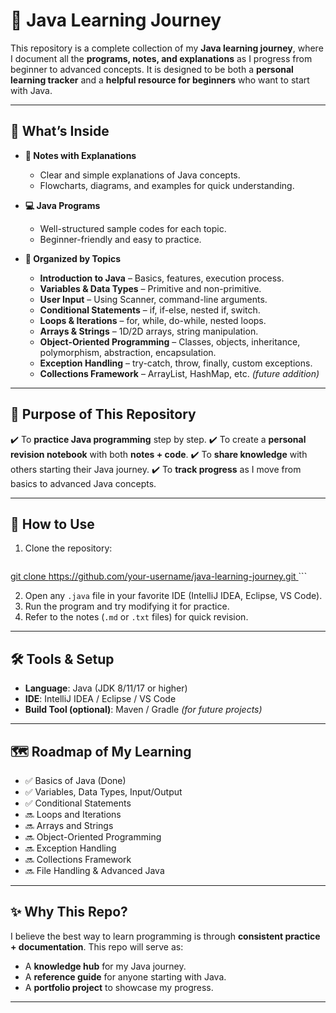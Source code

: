 # 📘 Java Learning Journey

This repository is a complete collection of my **Java learning journey**, where I document all the **programs, notes, and explanations** as I progress from beginner to advanced concepts. It is designed to be both a **personal learning tracker** and a **helpful resource for beginners** who want to start with Java.

---

## 📂 What’s Inside

* **📝 Notes with Explanations**

  * Clear and simple explanations of Java concepts.
  * Flowcharts, diagrams, and examples for quick understanding.

* **💻 Java Programs**

  * Well-structured sample codes for each topic.
  * Beginner-friendly and easy to practice.

* **📌 Organized by Topics**

  * **Introduction to Java** – Basics, features, execution process.
  * **Variables & Data Types** – Primitive and non-primitive.
  * **User Input** – Using Scanner, command-line arguments.
  * **Conditional Statements** – if, if-else, nested if, switch.
  * **Loops & Iterations** – for, while, do-while, nested loops.
  * **Arrays & Strings** – 1D/2D arrays, string manipulation.
  * **Object-Oriented Programming** – Classes, objects, inheritance, polymorphism, abstraction, encapsulation.
  * **Exception Handling** – try-catch, throw, finally, custom exceptions.
  * **Collections Framework** – ArrayList, HashMap, etc. *(future addition)*

---

## 🎯 Purpose of This Repository

✔️ To **practice Java programming** step by step.
✔️ To create a **personal revision notebook** with both **notes + code**.
✔️ To **share knowledge** with others starting their Java journey.
✔️ To **track progress** as I move from basics to advanced Java concepts.

---

## 🚀 How to Use

1. Clone the repository:

   ```bash
[   git clone https://github.com/your-username/java-learning-journey.git
](https://github.com/shreya227108/Java_Complete_Course)   ```

2. Open any `.java` file in your favorite IDE (IntelliJ IDEA, Eclipse, VS Code).
3. Run the program and try modifying it for practice.
4. Refer to the notes (`.md` or `.txt` files) for quick revision.

---

## 🛠️ Tools & Setup

* **Language**: Java (JDK 8/11/17 or higher)
* **IDE**: IntelliJ IDEA / Eclipse / VS Code
* **Build Tool (optional)**: Maven / Gradle *(for future projects)*

---

## 🗺️ Roadmap of My Learning

* ✅ Basics of Java (Done)
* ✅ Variables, Data Types, Input/Output
* ✅ Conditional Statements
* 🔜 Loops and Iterations
* 🔜 Arrays and Strings
* 🔜 Object-Oriented Programming
* 🔜 Exception Handling
* 🔜 Collections Framework
* 🔜 File Handling & Advanced Java

---

## ✨ Why This Repo?

I believe the best way to learn programming is through **consistent practice + documentation**.
This repo will serve as:

* A **knowledge hub** for my Java journey.
* A **reference guide** for anyone starting with Java.
* A **portfolio project** to showcase my progress.

---
